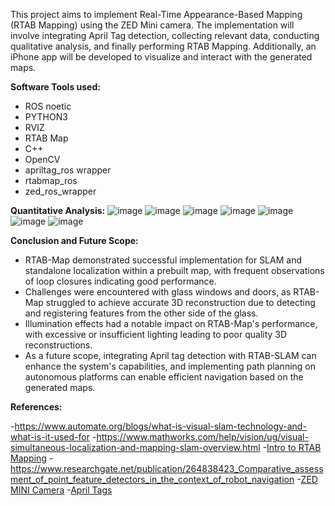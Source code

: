 This project aims to implement Real-Time Appearance-Based Mapping (RTAB Mapping) using the ZED Mini camera. The implementation will involve integrating April Tag detection, collecting relevant data, conducting qualitative analysis, and finally performing RTAB Mapping. Additionally, an iPhone app will be developed to visualize and interact with the generated maps.

**Software Tools used:**
- ROS noetic
-  PYTHON3
- RVIZ
- RTAB Map
- C++
- OpenCV
- apriltag_ros wrapper
- rtabmap_ros
- zed_ros_wrapper

**Quantitative Analysis:**
![image](https://github.com/KshamaDhaduti/RTAB-Mapping-ZED-Mini/assets/103454385/985b701a-ad60-4341-804c-14da7a542bce)
![image](https://github.com/KshamaDhaduti/RTAB-Mapping-ZED-Mini/assets/103454385/af86830a-1901-4995-ad41-a84683d7fbb8)
![image](https://github.com/KshamaDhaduti/RTAB-Mapping-ZED-Mini/assets/103454385/abf61563-9fef-4149-8df3-66ad0e965cc8)
![image](https://github.com/KshamaDhaduti/RTAB-Mapping-ZED-Mini/assets/103454385/db61c83f-036a-437d-beac-88d6758ab319)
![image](https://github.com/KshamaDhaduti/RTAB-Mapping-ZED-Mini/assets/103454385/bbb2d81a-b7ca-47a0-81fb-62e33acdac40)
![image](https://github.com/KshamaDhaduti/RTAB-Mapping-ZED-Mini/assets/103454385/0dfd6bfc-bf89-4919-a565-14ad10980067)
![image](https://github.com/KshamaDhaduti/RTAB-Mapping-ZED-Mini/assets/103454385/d9c51ddd-2e02-46cb-8884-234e18cb2393)


**Conclusion and Future Scope:**
- RTAB-Map demonstrated successful implementation for SLAM and standalone localization within a prebuilt map, with frequent observations of loop closures indicating good performance.
- Challenges were encountered with glass windows and doors, as RTAB-Map struggled to achieve accurate 3D reconstruction due to detecting and registering features from the other side of the glass.
- Illumination effects had a notable impact on RTAB-Map's performance, with excessive or insufficient lighting leading to poor quality 3D reconstructions.
- As a future scope, integrating April tag detection with RTAB-SLAM can enhance the system's capabilities, and implementing path planning on autonomous platforms can enable efficient navigation based on the generated maps.
  
**References:**

-https://www.automate.org/blogs/what-is-visual-slam-technology-and-what-is-it-used-for
-https://www.mathworks.com/help/vision/ug/visual-simultaneous-localization-and-mapping-slam-overview.html
-[Intro to RTAB Mapping](http://introlab.github.io/rtabmap/)
-https://www.researchgate.net/publication/264838423_Comparative_assessment_of_point_feature_detectors_in_the_context_of_robot_navigation
-[ZED MINI Camera](http://wiki.ros.org/apriltag_ros)
-[April Tags](http://wiki.ros.org/apriltag_ros)
